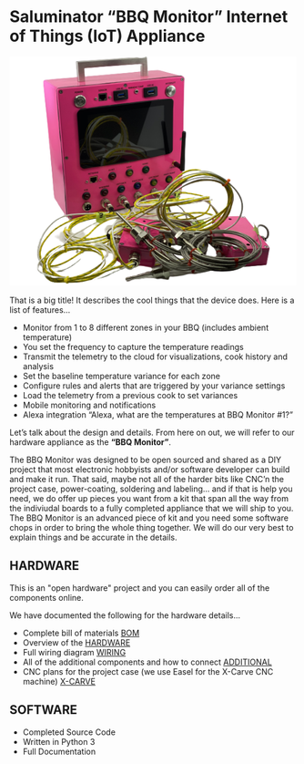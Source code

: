 # Saluminator “BBQ Monitor” Internet of Things (IoT) Appliance

![alt text](./Assets/yoder-monitor-med-rez-2.png "Saluminator BBQ Monitor Internet of Things (IoT) Appliance")

That is a big title! It describes the cool things that the device does. Here is a list of features…

- Monitor from 1 to 8 different zones in your BBQ (includes ambient temperature)
- You set the frequency to capture the temperature readings
- Transmit the telemetry to the cloud for visualizations, cook history and analysis
- Set the baseline temperature variance for each zone
- Configure rules and alerts that are triggered by your variance settings
- Load the telemetry from a previous cook to set variances
- Mobile monitoring and notifications
- Alexa integration “Alexa, what are the temperatures at BBQ Monitor #1?”

Let’s talk about the design and details. From here on out, we will refer to our hardware appliance as the <b>“BBQ Monitor”</b>.

The BBQ Monitor was designed to be open sourced and shared as a DIY project that most electronic hobbyists and/or software developer can build and make it run. That said, maybe not all of the harder bits like CNC’n the project case, power-coating, soldering and labeling... and if that is help you need, we do offer up pieces you want from a kit that span all the way from the indiviudal boards to a fully completed appliance that we will ship to you. The BBQ Monitor is an advanced piece of kit and you need some software chops in order to bring the whole thing together. We will do our very best to explain things and be accurate in the details.

## HARDWARE

This is an "open hardware" project and you can easily order all of the components online.

We have documented the following for the hardware details...

- Complete bill of materials [BOM](./Docs/BOM.md)
- Overview of the [HARDWARE](./Docs/HARDWARE.md)
- Full wiring diagram [WIRING](./Docs/WIRING.md)
- All of the additional components and how to connect [ADDITIONAL](./Docs/ADDITIONAL.md)
- CNC plans for the project case (we use Easel for the X-Carve CNC machine) [X-CARVE](./Docs/XCARVE.md)

## SOFTWARE

- Completed Source Code
- Written in Python 3
- Full Documentation
